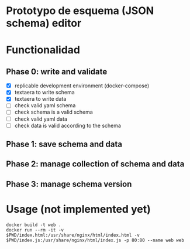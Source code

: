# Prototypo de esquema (JSON schema) editor


# Functionalidad

## Phase 0: write and validate

  - [x] replicable development environment (docker-compose)
  - [x] textaera to write schema
  - [x] textaera to write data
  - [ ] check valid yaml schema
  - [ ] check schema is a valid schema
  - [ ] check valid yaml data
  - [ ] check data is valid according to the schema

## Phase 1: save schema and data

## Phase 2: manage collection of schema and data

## Phase 3: manage schema version


# Usage (not implemented yet)

```
docker build -t web .
docker run --rm -it -v $PWD/index.html:/usr/share/nginx/html/index.html -v $PWD/index.js:/usr/share/nginx/html/index.js -p 80:80 --name web web  
```


